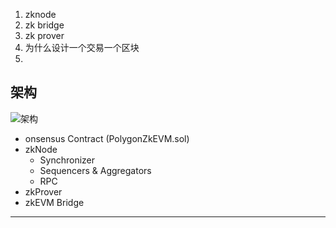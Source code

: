 1. zknode
2. zk bridge
3. zk prover
4. 为什么设计一个交易一个区块
5. 



## 架构

![架构](https://zkevm.polygon.technology/assets/images/fig1-simpl-arch-96aab58adcddbfb470aa79f743bc4666.png)

- onsensus Contract (PolygonZkEVM.sol)
- zkNode
  - Synchronizer
  - Sequencers & Aggregators
  - RPC
- zkProver
- zkEVM Bridge

-----





